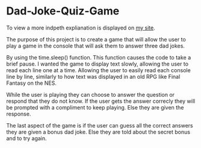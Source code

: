 # Dad-Joke-Quiz-Game

To view a more indpeth explianation is displayed on [my site](https://kahwillow.squarespace.com/technical-writing/dad-joke-score). 

The purpose of this project is to create a game that will allow the user to play a game in the console that will ask them to answer three dad jokes.

By using the time.sleep() function. This function causes the code to take a brief pause. I wanted the game to display text slowly, allowing the user to 
read each line one at a time. Allowing the user to easily read each console line by line, similarly to how text was displayed in an old RPG like Final 
Fantasy on the NES. 

While the user is playing they can choose to answer the question or respond that they do not know. If the user gets the answer correcly they will be prompted 
with a compliment to keep playing. Else they are given the response. 

The last aspect of the game is if the user can guess all the correct answers they are given a bonus dad joke. Else they are told about the secret bonus and to try again.

